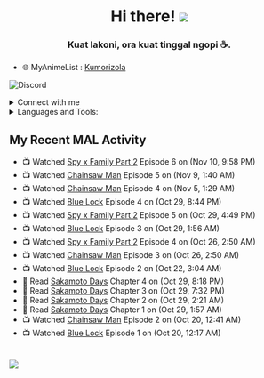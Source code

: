 <h1 align="center">Hi there! <img src="https://media.giphy.com/media/hvRJCLFzcasrR4ia7z/giphy.gif" width="25px"> </h1>
<h3 align="center">Kuat lakoni, ora kuat tinggal ngopi ☕.</h3>

- 🌐 MyAnimeList : [Kumorizola](https://myanimelist.net/animelist/Kumorizola)

![Discord](https://discord.c99.nl/widget/theme-3/761213268009943051.png)
<details>
      <summary>Connect with me</summary>
    <p align="left">
        <a href="https://www.facebook.com/kumori.hartley.1" target="blank"><img align="center"
                src="https://raw.githubusercontent.com/rahuldkjain/github-profile-readme-generator/master/src/images/icons/Social/facebook.svg"
                alt="kumori hartley" height="30" width="40" /></a>
        <a href="https://www.instagram.com/kumorizola/" target="blank"><img align="center"
                src="https://raw.githubusercontent.com/rahuldkjain/github-profile-readme-generator/master/src/images/icons/Social/instagram.svg"
                alt="kumorizola" height="30" width="40" /></a>
        <a href="https://discord.com" target="blank"><img align="center"
                src="https://raw.githubusercontent.com/rahuldkjain/github-profile-readme-generator/master/src/images/icons/Social/discord.svg"
                alt="Kumori#5882" height="30" width="40" /></a>
    </p>
</details>

<details>
    <summary align="left">Languages and Tools:</summary>
<p align="left">
      <a href="https://www.w3schools.com/css/" target="_blank">
        <img src="https://raw.githubusercontent.com/devicons/devicon/master/icons/css3/css3-original-wordmark.svg"
            alt="css3" width="40" height="40" /> </a> <a href="https://www.w3.org/html/" target="_blank"> <img
            src="https://raw.githubusercontent.com/devicons/devicon/master/icons/html5/html5-original-wordmark.svg"
            alt="html5" width="40" height="40" /> </a> <a href="https://www.java.com" target="_blank"> <img
            src="https://raw.githubusercontent.com/devicons/devicon/master/icons/java/java-original.svg" alt="java"
            width="40" height="40" /> </a> <a href="https://developer.mozilla.org/en-US/docs/Web/JavaScript"
            target="_blank"> <img
            src="https://raw.githubusercontent.com/devicons/devicon/master/icons/javascript/javascript-original.svg"
            alt="javascript" width="40" height="40" /> </a> <a href="https://nodejs.org" target="_blank"> <img
            src="https://raw.githubusercontent.com/devicons/devicon/master/icons/nodejs/nodejs-original-wordmark.svg"
            alt="nodejs" width="40" height="40" /> </a> <a href="https://www.python.org" target="_blank"> <img
            src="https://raw.githubusercontent.com/devicons/devicon/master/icons/python/python-original.svg"
            alt="python" width="40" height="40" /> </a> <a href="https://www.typescriptlang.org/" target="_blank"> <img
            src="https://raw.githubusercontent.com/devicons/devicon/master/icons/typescript/typescript-original.svg" 
            alt="typescript" width="40" height="40" /> </a> <a href="https://www.photoshop.com/en" target="_blank"> <img
            src="https://upload.wikimedia.org/wikipedia/commons/a/af/Adobe_Photoshop_CC_icon.svg" alt="photoshop" width="40" height="40"/> </a>
            <a href="https://www.adobe.com/products/premiere.html" target="_blank"> <img
            src="https://upload.wikimedia.org/wikipedia/commons/4/40/Adobe_Premiere_Pro_CC_icon.svg" alt="Premiere pro" width="40" height="40"/> </a>
            <a href="https://www.adobe.com/in/products/illustrator.html" target="_blank"> <img 
            src="https://upload.wikimedia.org/wikipedia/commons/f/fb/Adobe_Illustrator_CC_icon.svg" alt="illustrator" width="40" height="40"/> </a>
      
 </details>
 
 <h2> My Recent MAL Activity</h2>
<!-- MAL_ACTIVITY:start -->

- 📺 Watched [Spy x Family Part 2](https://MyAnimeList.net/anime.php?id=50602) Episode 6 on (Nov 10, 9:58 PM)
- 📺 Watched [Chainsaw Man](https://MyAnimeList.net/anime.php?id=44511) Episode 5 on (Nov 9, 1:40 AM)
- 📺 Watched [Chainsaw Man](https://MyAnimeList.net/anime.php?id=44511) Episode 4 on (Nov 5, 1:29 AM)
- 📺 Watched [Blue Lock](https://MyAnimeList.net/anime.php?id=49596) Episode 4 on (Oct 29, 8:44 PM)
- 📺 Watched [Spy x Family Part 2](https://MyAnimeList.net/anime.php?id=50602) Episode 5 on (Oct 29, 4:49 PM)
- 📺 Watched [Blue Lock](https://MyAnimeList.net/anime.php?id=49596) Episode 3 on (Oct 29, 1:56 AM)
- 📺 Watched [Spy x Family Part 2](https://MyAnimeList.net/anime.php?id=50602) Episode 4 on (Oct 26, 2:50 AM)
- 📺 Watched [Chainsaw Man](https://MyAnimeList.net/anime.php?id=44511) Episode 3 on (Oct 26, 2:50 AM)
- 📺 Watched [Blue Lock](https://MyAnimeList.net/anime.php?id=49596) Episode 2 on (Oct 22, 3:04 AM)
- 📖 Read [Sakamoto Days](https://MyAnimeList.net/manga.php?id=131334) Chapter 4 on (Oct 29, 8:18 PM)
- 📖 Read [Sakamoto Days](https://MyAnimeList.net/manga.php?id=131334) Chapter 3 on (Oct 29, 7:32 PM)
- 📖 Read [Sakamoto Days](https://MyAnimeList.net/manga.php?id=131334) Chapter 2 on (Oct 29, 2:21 AM)
- 📖 Read [Sakamoto Days](https://MyAnimeList.net/manga.php?id=131334) Chapter 1 on (Oct 29, 1:57 AM)
- 📺 Watched [Chainsaw Man](https://MyAnimeList.net/anime.php?id=44511) Episode 2 on (Oct 20, 12:41 AM)
- 📺 Watched [Blue Lock](https://MyAnimeList.net/anime.php?id=49596) Episode 1 on (Oct 20, 12:17 AM)

<!-- MAL_ACTIVITY:end -->

  
<h2 align="left"> <img src="https://media.discordapp.net/attachments/918405470073520168/919220018355523584/ezgif.com-gif-maker_1.gif">
